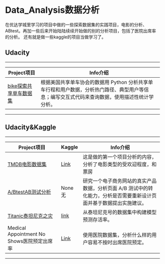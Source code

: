 # Data_Analysis数据分析
  在优达学城里学习的项目中做的一些探索数据集的实践项目，电影的分析、ABtest。再加一些后来开始陆陆续续开始做的别的分析项目，包括了医院出席率的分析。
还有就是做一些kaggle的项目当做学习了。
## Udacity
****
|Project项目|Info介绍
|---|---
|[bike探索共享单车数据集](/Bike/bikeshare.py)|根据美国共享单车协会的数据用 Python 分析共享单车行程和用户数据，分析热门路径、典型用户等信息；编写交互式代码来查询数据，使用描述性统计学分析。

****
## Udacity&Kaggle
****
|Project项目|Kaggle|Info介绍
|---|---|---
|[TMDB电影数据集](/TMDB/TMDB-investigate.ipynb)|[Link](https://www.kaggle.com/tmdb/tmdb-movie-metadata/home)|这是做的第一个项目分析的内容，分析了电影类型的受欢迎程度，和票房
|[A/BtestAB测试分析](/ABtest/analyze-ab-test-results-notebook-zh-0.ipynb)|None无|研究一个电子商务网站的真实产品数据，分析页面 A/B 测试中的转化能力，分析是否需要重新设计页面并基于数据提出实施建议。
|[Titanic泰坦尼克之灾](/Titanic/%E6%B3%B0%E5%9D%A6%E5%B0%BC%E5%85%8B.ipynb)|[link](https://www.kaggle.com/c/titanic)|从泰坦尼克号的数据集中构建模型预测存活率。
|Medical Appointment No Shows医院预定出席率|[Link](https://www.kaggle.com/joniarroba/noshowappointments)|使用医院数据集，分析什么样的用户容易不按时出席医院预定。

****
